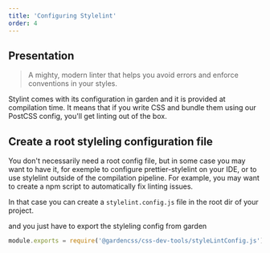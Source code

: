```yaml
---
title: 'Configuring Stylelint'
order: 4
---
```


## Presentation

> A mighty, modern linter that helps you avoid errors and enforce conventions in your styles.

Stylint comes with its configuration in garden and it is provided at compilation time. It means that if you write CSS and bundle them using our PostCSS config, you'll get linting out of the box.

## Create a root styleling configuration file

You don't necessarily need a root config file, but in some case you may want to have it, for exemple to configure prettier-stylelint on your IDE, or to use stylelint outside of the compilation pipeline. For example, you may want to create a npm script to automatically fix linting issues.

In that case you can create a `stylelint.config.js` file in the root dir of your project.

and you just have to export the styleling config from garden

```js
module.exports = require('@gardencss/css-dev-tools/styleLintConfig.js')
```
